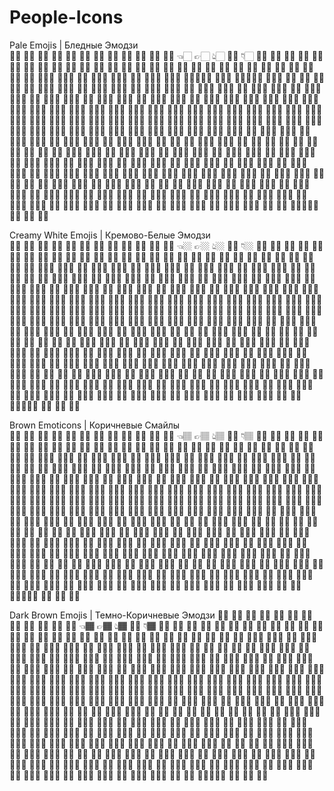 # People-Icons    

Pale Emojis | Бледные Эмодзи    
👋🏻 🤚🏻 🖐🏻 ✋🏻 🖖🏻 👌🏻 🤏🏻 ✌🏻 🤞🏻 🤟🏻 🤘🏻 🤙🏻 👈🏻 👉🏻 👆🏻 🖕🏻 👇🏻 ☝🏻 👍🏻 👎🏻 ✊🏻 👊🏻 🤛🏻 🤜🏻 👏🏻 🙌🏻 👐🏻 🤲🏻 🙏🏻 ✍🏻 💅🏻 🤳🏻 💪🏻 🦵🏻 🦶🏻 👂🏻 🦻🏻 👃🏻 👶🏻 🧒🏻 👦🏻 👧🏻 🧑🏻 👨🏻 👩🏻 🧑🏻‍ 👨🏻‍🦱 👩🏻‍🦱 🧑🏻‍ 👨🏻‍🦰 👩🏻‍🦰 👱🏻 👱🏻‍♂️ 👱🏻‍♀️ 🧑🏻‍👩🏻‍🦳 👨🏻‍🦳 🧑🏻‍👨🏻‍🦲 👩🏻‍🦲 🧔🏻 🧓🏻 👴🏻 👵🏻 🙍🏻 🙍🏻‍♂️ 🙍🏻‍♀️ 🙎🏻 🙎🏻‍♂️ 🙎🏻‍♀️ 🙅🏻 🙅🏻‍♂️ 🙅🏻‍♀️ 🙆🏻 🙆🏻‍♂️ 🙆🏻‍♀️ 💁🏻 💁🏻‍♂️ 💁🏻‍♀️ 🙋🏻 🙋🏻‍♂️ 🙋🏻‍♀️ 🧏🏻 🧏🏻‍♂️ 🧏🏻‍♀️ 🙇🏻 🙇🏻‍♂️ 🙇🏻‍♀️ 🤦🏻 🤦🏻‍♂️ 🤦🏻‍♀️ 🤷🏻 🤷🏻‍♂️ 🤷🏻‍♀️ 🧑🏻‍⚕️ 👨🏻‍⚕️ 👩🏻‍⚕️ 🧑🏻‍🎓 👨🏻‍🎓 👩🏻‍🎓 🧑🏻‍🏫 👨🏻‍🏫 👩🏻‍🏫 🧑🏻‍⚖️ 👨🏻‍⚖️ 👩🏻‍⚖️ 🧑🏻‍🌾 👨🏻‍🌾 👩🏻‍🌾 🧑🏻‍🍳 👨🏻‍🍳 👩🏻‍🍳 🧑🏻‍🔧 👨🏻‍🔧 👩🏻‍🔧 🧑🏻‍🏭 👨🏻‍🏭 👩🏻‍🏭 🧑🏻‍💼 👨🏻‍💼 👩🏻‍💼 🧑🏻‍🔬 👨🏻‍🔬 👩🏻‍🔬 🧑🏻‍💻 👨🏻‍💻 👩🏻‍💻 🧑🏻‍🎤 👨🏻‍🎤 👩🏻‍🎤 🧑🏻‍🎨 👨🏻‍🎨 👩🏻‍🎨 🧑🏻‍✈️ 👨🏻‍✈️ 👩🏻‍✈️ 🧑🏻‍🚀 👨🏻‍🚀 👩🏻‍🚀 🧑🏻‍🚒 👨🏻‍🚒 👩🏻‍🚒 👮🏻 👮🏻‍♂️ 👮🏻‍♀️ 🕵🏻 🕵🏻‍♂️ 🕵🏻‍♀️ 💂🏻 💂🏻‍♂️ 💂🏻‍♀️ 👷🏻 👷🏻‍♂️ 👷🏻‍♀️ 🤴🏻 👸🏻 👳🏻 👳🏻‍♂️ 👳🏻‍♀️ 👲🏻 🧕🏻 🤵🏻 👰🏻 🤰🏻 🤱🏻 👼🏻 🎅🏻 🤶🏻 🦸🏻 🦸🏻‍♂️ 🦸🏻‍♀️ 🦹🏻 🦹🏻‍♂️ 🦹🏻‍♀️ 🧙🏻 🧙🏻‍♂️ 🧙🏻‍♀️ 🧚🏻 🧚🏻‍♂️ 🧚🏻‍♀️ 🧛🏻 🧛🏻‍♂️ 🧛🏻‍♀️ 🧜🏻 🧜🏻‍♂️ 🧜🏻‍♀️ 🧝🏻 🧝🏻‍♂️ 🧝🏻‍♀️ 💆🏻 💆🏻‍♂️ 💆🏻‍♀️ 💇🏻 💇🏻‍♂️ 💇🏻‍♀️ 🚶🏻 🚶🏻‍♂️ 🚶🏻‍♀️ 🧍🏻 🧍🏻‍♂️ 🧍🏻‍♀️ 🧎🏻 🧎🏻‍♂️ 🧎🏻‍♀️ 🧑🏻‍🦯 👨🏻‍🦯 👩🏻‍🦯 🧑🏻‍🦼 👨🏻‍🦼 👩🏻‍🦼 🧑🏻‍🦽 👨🏻‍🦽 👩🏻‍🦽 🏃🏻 🏃🏻‍♂️ 🏃🏻‍♀️ 💃🏻 🕺🏻 🕴🏻 🧖🏻 🧖🏻‍♂️ 🧖🏻‍♀️ 🧗🏻 🧗🏻‍♂️ 🧗🏻‍♀️ 🏇🏻 🏂🏻 🏌🏻 🏌🏻‍♂️ 🏌🏻‍♀️ 🏄🏻 🏄🏻‍♂️ 🏄🏻‍♀️ 🚣🏻 🚣🏻‍♂️ 🚣🏻‍♀️ 🏊🏻 🏊🏻‍♂️ 🏊🏻‍♀️ ⛹🏻 ⛹🏻‍♂️ ⛹🏻‍♀️ 🏋🏻 🏋🏻‍♂️ 🏋🏻‍♀️ 🚴🏻 🚴🏻‍♂️ 🚴🏻‍♀️ 🚵🏻 🚵🏻‍♂️ 🚵🏻‍♀️ 🤸🏻 🤸🏻‍♂️ 🤸🏻‍♀️ 🤽🏻 🤽🏻‍♂️ 🤽🏻‍♀️ 🤾🏻 🤾🏻‍♂️ 🤾🏻‍♀️ 🤹🏻 🤹🏻‍♂️ 🤹🏻‍♀️ 🧘🏻 🧘🏻‍♂️ 🧘🏻‍♀️ 🛀🏻 🛌🏻 🧑🏻‍🤝‍🧑🏻 👬🏻 👭🏻 👫🏻   

Creamy White Emojis | Кремово-Белые Эмодзи    
👋🏼 🤚🏼 🖐🏼 ✋🏼 🖖🏼 👌🏼 🤏🏼 ✌🏼 🤞🏼 🤟🏼 🤘🏼 🤙🏼 👈🏼 👉🏼 👆🏼 🖕🏼 👇🏼 ☝🏼 👍🏼 👎🏼 ✊🏼 👊🏼 🤛🏼 🤜🏼 👏🏼 🙌🏼 👐🏼 🤲🏼 🙏🏼 ✍🏼 💅🏼 🤳🏼 💪🏼 🦵🏼 🦶🏼 👂🏼 🦻🏼 👃🏼 👶🏼 🧒🏼 👦🏼 👧🏼 🧑🏼 👨🏼 👩🏼 🧑🏼‍ 👨🏼‍🦱 👩🏼‍🦱 🧑🏼‍ 👨🏼‍🦰 👩🏼‍🦰 👱🏼 👱🏼‍♂️ 👱🏼‍♀️ 🧑🏼‍ 👨🏼‍🦳 👩🏼‍🦳 🧑🏼‍ 👨🏼‍🦲 👩🏼‍🦲 🧔🏼 🧓🏼 👴🏼 👵🏼 🙍🏼 🙍🏼‍♂️ 🙍🏼‍♀️ 🙎🏼 🙎🏼‍♂️ 🙎🏼‍♀️ 🙅🏼 🙅🏼‍♂️ 🙅🏼‍♀️ 🙆🏼 🙆🏼‍♂️ 🙆🏼‍♀️ 💁🏼 💁🏼‍♂️ 💁🏼‍♀️ 🙋🏼 🙋🏼‍♂️ 🙋🏼‍♀️ 🧏🏼 🧏🏼‍♂️ 🧏🏼‍♀️ 🙇🏼 🙇🏼‍♂️ 🙇🏼‍♀️ 🤦🏼 🤦🏼‍♂️ 🤦🏼‍♀️ 🤷🏼 🤷🏼‍♂️ 🤷🏼‍♀️ 🧑🏼‍⚕️ 👨🏼‍⚕️ 👩🏼‍⚕️ 🧑🏼‍🎓 👨🏼‍🎓 👩🏼‍🎓 🧑🏼‍🏫 👨🏼‍🏫 👩🏼‍🏫 🧑🏼‍⚖️ 👨🏼‍⚖️ 👩🏼‍⚖️ 🧑🏼‍🌾 👨🏼‍🌾 👩🏼‍🌾 🧑🏼‍🍳 👨🏼‍🍳 👩🏼‍🍳 🧑🏼‍🔧 👨🏼‍🔧 👩🏼‍🔧 🧑🏼‍🏭 👨🏼‍🏭 👩🏼‍🏭 🧑🏼‍💼 👨🏼‍💼 👩🏼‍💼 🧑🏼‍🔬 👨🏼‍🔬 👩🏼‍🔬 🧑🏼‍💻 👨🏼‍💻 👩🏼‍💻 🧑🏼‍🎤 👨🏼‍🎤 👩🏼‍🎤 🧑🏼‍🎨 👨🏼‍🎨 👩🏼‍🎨 🧑🏼‍✈️ 👨🏼‍✈️ 👩🏼‍✈️ 🧑🏼‍🚀 👨🏼‍🚀 👩🏼‍🚀 🧑🏼‍🚒 👨🏼‍🚒 👩🏼‍🚒 👮🏼 👮🏼‍♂️ 👮🏼‍♀️ 🕵🏼 🕵🏼‍♂️ 🕵🏼‍♀️ 💂🏼 💂🏼‍♂️ 💂🏼‍♀️ 👷🏼 👷🏼‍♂️ 👷🏼‍♀️ 🤴🏼 👸🏼 👳🏼 👳🏼‍♂️ 👳🏼‍♀️ 👲🏼 🧕🏼 🤵🏼 👰🏼 🤰🏼 🤱🏼 👼🏼 🎅🏼 🤶🏼 🦸🏼 🦸🏼‍♂️ 🦸🏼‍♀️ 🦹🏼 🦹🏼‍♂️ 🦹🏼‍♀️ 🧙🏼 🧙🏼‍♂️ 🧙🏼‍♀️ 🧚🏼 🧚🏼‍♂️ 🧚🏼‍♀️ 🧛🏼 🧛🏼‍♂️ 🧛🏼‍♀️ 🧜🏼 🧜🏼‍♂️ 🧜🏼‍♀️ 🧝🏼 🧝🏼‍♂️ 🧝🏼‍♀️ 💆🏼 💆🏼‍♂️ 💆🏼‍♀️ 💇🏼 💇🏼‍♂️ 💇🏼‍♀️ 🚶🏼 🚶🏼‍♂️ 🚶🏼‍♀️ 🧍🏼 🧍🏼‍♂️ 🧍🏼‍♀️ 🧎🏼 🧎🏼‍♂️ 🧎🏼‍♀️ 🧑🏼‍🦯 👨🏼‍🦯 👩🏼‍🦯 🧑🏼‍🦼 👨🏼‍🦼 👩🏼‍🦼 🧑🏼‍🦽 👨🏼‍🦽 👩🏼‍🦽 🏃🏼 🏃🏼‍♂️ 🏃🏼‍♀️ 💃🏼 🕺🏼 🕴🏼 🧖🏼 🧖🏼‍♂️ 🧖🏼‍♀️ 🧗🏼 🧗🏼‍♂️ 🧗🏼‍♀️ 🏇🏼 🏂🏼 🏌🏼 🏌🏼‍♂️ 🏌🏼‍♀️ 🏄🏼 🏄🏼‍♂️ 🏄🏼‍♀️ 🚣🏼 🚣🏼‍♂️ 🚣🏼‍♀️ 🏊🏼 🏊🏼‍♂️ 🏊🏼‍♀️ ⛹🏼 ⛹🏼‍♂️ ⛹🏼‍♀️ 🏋🏼 🏋🏼‍♂️ 🏋🏼‍♀️ 🚴🏼 🚴🏼‍♂️ 🚴🏼‍♀️ 🚵🏼 🚵🏼‍♂️ 🚵🏼‍♀️ 🤸🏼 🤸🏼‍♂️ 🤸🏼‍♀️ 🤽🏼 🤽🏼‍♂️ 🤽🏼‍♀️ 🤾🏼 🤾🏼‍♂️ 🤾🏼‍♀️ 🤹🏼 🤹🏼‍♂️ 🤹🏼‍♀️ 🧘🏼 🧘🏼‍♂️ 🧘🏼‍♀️ 🛀🏼 🛌🏼 🧑🏼‍🤝‍🧑🏼 👬🏼 👭🏼 👫🏼    

Brown Emoticons | Коричневые Смайлы    
👋🏽 🤚🏽 🖐🏽 ✋🏽 🖖🏽 👌🏽 🤏🏽 ✌🏽 🤞🏽 🤟🏽 🤘🏽 🤙🏽 👈🏽 👉🏽 👆🏽 🖕🏽 👇🏽 ☝🏽 👍🏽 👎🏽 ✊🏽 👊🏽 🤛🏽 🤜🏽 👏🏽 🙌🏽 👐🏽 🤲🏽 🙏🏽 ✍🏽 💅🏽 🤳🏽 💪🏽 🦵🏽 🦶🏽 👂🏽 🦻🏽 👃🏽 👶🏽 🧒🏽 👦🏽 👧🏽 🧑🏽 👨🏽 👩🏽 🧑🏽‍ 👨🏽‍🦱 👩🏽‍🦱 🧑🏽‍ 👨🏽‍🦰 👩🏽‍🦰 👱🏽 👱🏽‍♂️ 👱🏽‍♀️ 🧑🏽‍ 👨🏽‍🦳 👩🏽‍🦳 🧑🏽‍ 👨🏽‍🦲 👩🏽‍🦲 🧔🏽 🧓🏽 👴🏽 👵🏽 🙍🏽 🙍🏽‍♂️ 🙍🏽‍♀️ 🙎🏽 🙎🏽‍♂️ 🙎🏽‍♀️ 🙅🏽 🙅🏽‍♂️ 🙅🏽‍♀️ 🙆🏽 🙆🏽‍♂️ 🙆🏽‍♀️ 💁🏽 💁🏽‍♂️ 💁🏽‍♀️ 🙋🏽 🙋🏽‍♂️ 🙋🏽‍♀️ 🧏🏽 🧏🏽‍♂️ 🧏🏽‍♀️ 🙇🏽 🙇🏽‍♂️ 🙇🏽‍♀️ 🤦🏽 🤦🏽‍♂️ 🤦🏽‍♀️ 🤷🏽 🤷🏽‍♂️ 🤷🏽‍♀️ 🧑🏽‍⚕️ 👨🏽‍⚕️ 👩🏽‍⚕️ 🧑🏽‍🎓 👨🏽‍🎓 👩🏽‍🎓 🧑🏽‍🏫 👨🏽‍🏫 👩🏽‍🏫 🧑🏽‍⚖️ 👨🏽‍⚖️ 👩🏽‍⚖️ 🧑🏽‍🌾 👨🏽‍🌾 👩🏽‍🌾 🧑🏽‍🍳 👨🏽‍🍳 👩🏽‍🍳 🧑🏽‍🔧 👨🏽‍🔧 👩🏽‍🔧 🧑🏽‍🏭 👨🏽‍🏭 👩🏽‍🏭 🧑🏽‍💼 👨🏽‍💼 👩🏽‍💼 🧑🏽‍🔬 👨🏽‍🔬 👩🏽‍🔬 🧑🏽‍💻 👨🏽‍💻 👩🏽‍💻 🧑🏽‍🎤 👨🏽‍🎤 👩🏽‍🎤 🧑🏽‍🎨 👨🏽‍🎨 👩🏽‍🎨 🧑🏽‍✈️ 👨🏽‍✈️ 👩🏽‍✈️ 🧑🏽‍🚀 👨🏽‍🚀 👩🏽‍🚀 🧑🏽‍🚒 👨🏽‍🚒 👩🏽‍🚒 👮🏽 👮🏽‍♂️ 👮🏽‍♀️ 🕵🏽 🕵🏽‍♂️ 🕵🏽‍♀️ 💂🏽 💂🏽‍♂️ 💂🏽‍♀️ 👷🏽 👷🏽‍♂️ 👷🏽‍♀️ 🤴🏽 👸🏽 👳🏽 👳🏽‍♂️ 👳🏽‍♀️ 👲🏽 🧕🏽 🤵🏽 👰🏽 🤰🏽 🤱🏽 👼🏽 🎅🏽 🤶🏽 🦸🏽 🦸🏽‍♂️ 🦸🏽‍♀️ 🦹🏽 🦹🏽‍♂️ 🦹🏽‍♀️ 🧙🏽 🧙🏽‍♂️ 🧙🏽‍♀️ 🧚🏽 🧚🏽‍♂️ 🧚🏽‍♀️ 🧛🏽 🧛🏽‍♂️ 🧛🏽‍♀️ 🧜🏽 🧜🏽‍♂️ 🧜🏽‍♀️ 🧝🏽 🧝🏽‍♂️ 🧝🏽‍♀️ 💆🏽 💆🏽‍♂️ 💆🏽‍♀️ 💇🏽 💇🏽‍♂️ 💇🏽‍♀️ 🚶🏽 🚶🏽‍♂️ 🚶🏽‍♀️ 🧍🏽 🧍🏽‍♂️ 🧍🏽‍♀️ 🧎🏽 🧎🏽‍♂️ 🧎🏽‍♀️ 🧑🏽‍🦯 👨🏽‍🦯 👩🏽‍🦯 🧑🏽‍🦼 👨🏽‍🦼 👩🏽‍🦼 🧑🏽‍🦽 👨🏽‍🦽 👩🏽‍🦽 🏃🏽 🏃🏽‍♂️ 🏃🏽‍♀️ 💃🏽 🕺🏽 🕴🏽 🧖🏽 🧖🏽‍♂️ 🧖🏽‍♀️ 🧗🏽 🧗🏽‍♂️ 🧗🏽‍♀️ 🏇🏽 🏂🏽 🏌🏽 🏌🏽‍♂️ 🏌🏽‍♀️ 🏄🏽 🏄🏽‍♂️ 🏄🏽‍♀️ 🚣🏽 🚣🏽‍♂️ 🚣🏽‍♀️ 🏊🏽 🏊🏽‍♂️ 🏊🏽‍♀️ ⛹🏽 ⛹🏽‍♂️ ⛹🏽‍♀️ 🏋🏽 🏋🏽‍♂️ 🏋🏽‍♀️ 🚴🏽 🚴🏽‍♂️ 🚴🏽‍♀️ 🚵🏽 🚵🏽‍♂️ 🚵🏽‍♀️ 🤸🏽 🤸🏽‍♂️ 🤸🏽‍♀️ 🤽🏽 🤽🏽‍♂️ 🤽🏽‍♀️ 🤾🏽 🤾🏽‍♂️ 🤾🏽‍♀️ 🤹🏽 🤹🏽‍♂️ 🤹🏽‍♀️ 🧘🏽 🧘🏽‍♂️ 🧘🏽‍♀️ 🛀🏽 🛌🏽 🧑🏽‍🤝‍🧑🏽 👬🏽 👭🏽 👫🏽

Dark Brown Emojis | Темно-Коричневые Эмодзи 👋🏾 🤚🏾 🖐🏾 ✋🏾 🖖🏾 👌🏾 🤏🏾 ✌🏾 🤞🏾 🤟🏾 🤘🏾 🤙🏾 👈🏾 👉🏾 👆🏾 🖕🏾 👇🏾 ☝🏾 👍🏾 👎🏾 ✊🏾 👊🏾 🤛🏾 🤜🏾 👏🏾 🙌🏾 👐🏾 🤲🏾 🙏🏾 ✍🏾 💅🏾 🤳🏾 💪🏾 🦵🏾 🦶🏾 👂🏾 🦻🏾 👃🏾 👶🏾 🧒🏾 👦🏾 👧🏾 🧑🏾 👨🏾 👩🏾 🧑🏾‍ 👨🏾‍🦱 👩🏾‍🦱 🧑🏾‍ 👨🏾‍🦰 👩🏾‍🦰 👱🏾 👱🏾‍♂️ 👱🏾‍♀️ 🧑🏾‍ 👨🏾‍🦳 👩🏾‍🦳 🧑🏾‍ 👨🏾‍🦲 👩🏾‍🦲 🧔🏾 🧓🏾 👴🏾 👵🏾 🙍🏾 🙍🏾‍♂️ 🙍🏾‍♀️ 🙎🏾 🙎🏾‍♂️ 🙎🏾‍♀️ 🙅🏾 🙅🏾‍♂️ 🙅🏾‍♀️ 🙆🏾 🙆🏾‍♂️ 🙆🏾‍♀️ 💁🏾 💁🏾‍♂️ 💁🏾‍♀️ 🙋🏾 🙋🏾‍♂️ 🙋🏾‍♀️ 🧏🏾 🧏🏾‍♂️ 🧏🏾‍♀️ 🙇🏾 🙇🏾‍♂️ 🙇🏾‍♀️ 🤦🏾 🤦🏾‍♂️ 🤦🏾‍♀️ 🤷🏾 🤷🏾‍♂️ 🤷🏾‍♀️ 🧑🏾‍⚕️ 👨🏾‍⚕️ 👩🏾‍⚕️ 🧑🏾‍🎓 👨🏾‍🎓 👩🏾‍🎓 🧑🏾‍🏫 👨🏾‍🏫 👩🏾‍🏫 🧑🏾‍⚖️ 👨🏾‍⚖️ 👩🏾‍⚖️ 🧑🏾‍🌾 👨🏾‍🌾 👩🏾‍🌾 🧑🏾‍🍳 👨🏾‍🍳 👩🏾‍🍳 🧑🏾‍🔧 👨🏾‍🔧 👩🏾‍🔧 🧑🏾‍🏭 👨🏾‍🏭 👩🏾‍🏭 🧑🏾‍💼 👨🏾‍💼 👩🏾‍💼 🧑🏾‍🔬 👨🏾‍🔬 👩🏾‍🔬 🧑🏾‍💻 👨🏾‍💻 👩🏾‍💻 🧑🏾‍🎤 👨🏾‍🎤 👩🏾‍🎤 🧑🏾‍🎨 👨🏾‍🎨 👩🏾‍🎨 🧑🏾‍✈️ 👨🏾‍✈️ 👩🏾‍✈️ 🧑🏾‍🚀 👨🏾‍🚀 👩🏾‍🚀 🧑🏾‍🚒 👨🏾‍🚒 👩🏾‍🚒 👮🏾 👮🏾‍♂️ 👮🏾‍♀️ 🕵🏾 🕵🏾‍♂️ 🕵🏾‍♀️ 💂🏾 💂🏾‍♂️ 💂🏾‍♀️ 👷🏾 👷🏾‍♂️ 👷🏾‍♀️ 🤴🏾 👸🏾 👳🏾 👳🏾‍♂️ 👳🏾‍♀️ 👲🏾 🧕🏾 🤵🏾 👰🏾 🤰🏾 🤱🏾 👼🏾 🎅🏾 🤶🏾 🦸🏾 🦸🏾‍♂️ 🦸🏾‍♀️ 🦹🏾 🦹🏾‍♂️ 🦹🏾‍♀️ 🧙🏾 🧙🏾‍♂️ 🧙🏾‍♀️ 🧚🏾 🧚🏾‍♂️ 🧚🏾‍♀️ 🧛🏾 🧛🏾‍♂️ 🧛🏾‍♀️ 🧜🏾 🧜🏾‍♂️ 🧜🏾‍♀️ 🧝🏾 🧝🏾‍♂️ 🧝🏾‍♀️ 💆🏾 💆🏾‍♂️ 💆🏾‍♀️ 💇🏾 💇🏾‍♂️ 💇🏾‍♀️ 🚶🏾 🚶🏾‍♂️ 🚶🏾‍♀️ 🧍🏾 🧍🏾‍♂️ 🧍🏾‍♀️ 🧎🏾 🧎🏾‍♂️ 🧎🏾‍♀️ 🧑🏾‍🦯 👨🏾‍🦯 👩🏾‍🦯 🧑🏾‍🦼 👨🏾‍🦼 👩🏾‍🦼 🧑🏾‍🦽 👨🏾‍🦽 👩🏾‍🦽 🏃🏾 🏃🏾‍♂️ 🏃🏾‍♀️ 💃🏾 🕺🏾 🕴🏾 🧖🏾 🧖🏾‍♂️ 🧖🏾‍♀️ 🧗🏾 🧗🏾‍♂️ 🧗🏾‍♀️ 🏇🏾 🏂🏾 🏌🏾 🏌🏾‍♂️ 🏌🏾‍♀️ 🏄🏾 🏄🏾‍♂️ 🏄🏾‍♀️ 🚣🏾 🚣🏾‍♂️ 🚣🏾‍♀️ 🏊🏾 🏊🏾‍♂️ 🏊🏾‍♀️ ⛹🏾 ⛹🏾‍♂️ ⛹🏾‍♀️ 🏋🏾 🏋🏾‍♂️ 🏋🏾‍♀️ 🚴🏾 🚴🏾‍♂️ 🚴🏾‍♀️ 🚵🏾 🚵🏾‍♂️ 🚵🏾‍♀️ 🤸🏾 🤸🏾‍♂️ 🤸🏾‍♀️ 🤽🏾 🤽🏾‍♂️ 🤽🏾‍♀️ 🤾🏾 🤾🏾‍♂️ 🤾🏾‍♀️ 🤹🏾 🤹🏾‍♂️ 🤹🏾‍♀️ 🧘🏾 🧘🏾‍♂️ 🧘🏾‍♀️ 🛀🏾 🛌🏾 🧑🏾‍🤝‍🧑🏾 👬🏾 👭🏾 👫🏾    
   
